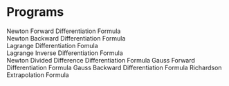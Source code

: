 # Programs
Newton Forward Differentiation Formula\
Newton Backward Differentiation Formula\
Lagrange Differentiation Fomula\
Lagrange Inverse Differentiation Formula\
Newton Divided Difference Differentiation Formula
Gauss Forward Differentiation Formula
Gauss Backward Differentiation Formula
Richardson Extrapolation Formula
